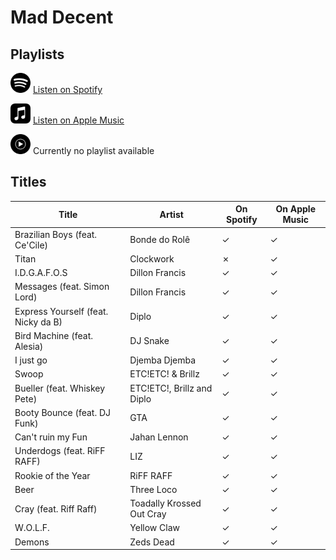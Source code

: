 # Mad Decent

## Playlists

<div>

<img src="../../.assets/spotify.svg" alt="Spotify" width="32" height="32" /> [Listen on Spotify](https://open.spotify.com/playlist/3qesLMuh8lbSV3OYLR9KiN)

<img src="../../.assets/applemusic.svg" alt="Spotify" width="32" height="32" /> [Listen on Apple Music](https://itunes.apple.com/de/playlist/pl.u-NRmVTpj4dex)

<img src="../../.assets/youtubemusic.svg" alt="Spotify" width="32" height="32" /> Currently no playlist available
</div>

## Titles

| Title                               | Artist                     | On Spotify | On Apple Music |
| ----------------------------------- | -------------------------- | ---------- | -------------- |
| Brazilian Boys (feat. Ce'Cile)      | Bonde do Rolê              | ✓          | ✓              |
| Titan                               | Clockwork                  | ✗          | ✓              |
| I.D.G.A.F.O.S                       | Dillon Francis             | ✓          | ✓              |
| Messages (feat. Simon Lord)         | Dillon Francis             | ✓          | ✓              |
| Express Yourself (feat. Nicky da B) | Diplo                      | ✓          | ✓              |
| Bird Machine (feat. Alesia)         | DJ Snake                   | ✓          | ✓              |
| I just go                           | Djemba Djemba              | ✓          | ✓              |
| Swoop                               | ETC!ETC! & Brillz          | ✓          | ✓              |
| Bueller (feat. Whiskey Pete)        | ETC!ETC!, Brillz and Diplo | ✓          | ✓              |
| Booty Bounce (feat. DJ Funk)        | GTA                        | ✓          | ✓              |
| Can't ruin my Fun                   | Jahan Lennon               | ✓          | ✓              |
| Underdogs (feat. RiFF RAFF)         | LIZ                        | ✓          | ✓              |
| Rookie of the Year                  | RiFF RAFF                  | ✓          | ✓              |
| Beer                                | Three Loco                 | ✓          | ✓              |
| Cray (feat. Riff Raff)              | Toadally Krossed Out Cray  | ✓          | ✓              |
| W.O.L.F.                            | Yellow Claw                | ✓          | ✓              |
| Demons                              | Zeds Dead                  | ✓          | ✓              |
